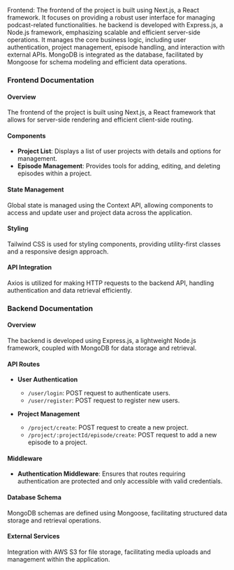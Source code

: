Frontend:
The frontend of the project is built using Next.js, a React framework. It focuses on providing a robust user interface for managing podcast-related functionalities.
he backend is developed with Express.js, a Node.js framework, emphasizing scalable and efficient server-side operations. It manages the core business logic, including user authentication, project management, episode handling, and interaction with external APIs. MongoDB is integrated as the database, facilitated by Mongoose for schema modeling and efficient data operations.
### Frontend Documentation

#### Overview

The frontend of the project is built using Next.js, a React framework that allows for server-side rendering and efficient client-side routing.

#### Components

- **Project List**: Displays a list of user projects with details and options for management.
- **Episode Management**: Provides tools for adding, editing, and deleting episodes within a project.

#### State Management

Global state is managed using the Context API, allowing components to access and update user and project data across the application.

#### Styling

Tailwind CSS is used for styling components, providing utility-first classes and a responsive design approach.

#### API Integration

Axios is utilized for making HTTP requests to the backend API, handling authentication and data retrieval efficiently.
### Backend Documentation

#### Overview

The backend is developed using Express.js, a lightweight Node.js framework, coupled with MongoDB for data storage and retrieval.

#### API Routes

- **User Authentication**
  - `/user/login`: POST request to authenticate users.
  - `/user/register`: POST request to register new users.

- **Project Management**
  - `/project/create`: POST request to create a new project.
  - `/project/:projectId/episode/create`: POST request to add a new episode to a project.

#### Middleware

- **Authentication Middleware**: Ensures that routes requiring authentication are protected and only accessible with valid credentials.

#### Database Schema

MongoDB schemas are defined using Mongoose, facilitating structured data storage and retrieval operations.

#### External Services

Integration with AWS S3 for file storage, facilitating media uploads and management within the application.

